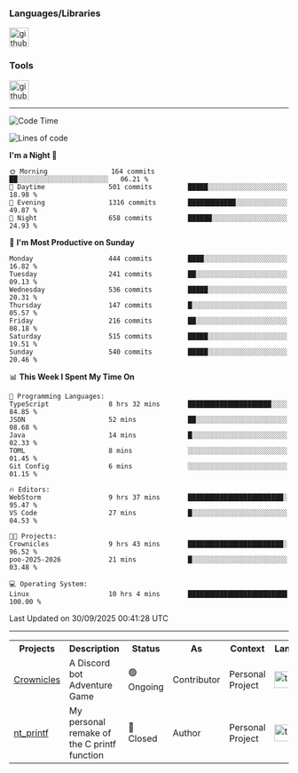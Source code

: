 <div>
    <h3>Languages/Libraries</h3>
    <img alt="github-chart" src="https://skillicons.dev/icons?i=c,py,js,ts,discordjs,html,css,md" height="35px">
</div>
<div>
    <h3>Tools</h3>
    <img alt="github-chart" src="https://skillicons.dev/icons?i=discord,git,github,gitlab,vim,vscode,webstorm,pycharm,ubuntu,pnpm,nodejs,docker" height="35px">
</div>

---
<!--START_SECTION:waka-->
![Code Time](http://img.shields.io/badge/Code%20Time-333%20hrs%2047%20mins-blue)

![Lines of code](https://img.shields.io/badge/From%20Hello%20World%20I%27ve%20Written-131.6%20thousand%20lines%20of%20code-blue)

**I'm a Night 🦉** 

```text
🌞 Morning                164 commits         ██░░░░░░░░░░░░░░░░░░░░░░░   06.21 % 
🌆 Daytime                501 commits         █████░░░░░░░░░░░░░░░░░░░░   18.98 % 
🌃 Evening                1316 commits        ████████████░░░░░░░░░░░░░   49.87 % 
🌙 Night                  658 commits         ██████░░░░░░░░░░░░░░░░░░░   24.93 % 
```
📅 **I'm Most Productive on Sunday** 

```text
Monday                   444 commits         ████░░░░░░░░░░░░░░░░░░░░░   16.82 % 
Tuesday                  241 commits         ██░░░░░░░░░░░░░░░░░░░░░░░   09.13 % 
Wednesday                536 commits         █████░░░░░░░░░░░░░░░░░░░░   20.31 % 
Thursday                 147 commits         █░░░░░░░░░░░░░░░░░░░░░░░░   05.57 % 
Friday                   216 commits         ██░░░░░░░░░░░░░░░░░░░░░░░   08.18 % 
Saturday                 515 commits         █████░░░░░░░░░░░░░░░░░░░░   19.51 % 
Sunday                   540 commits         █████░░░░░░░░░░░░░░░░░░░░   20.46 % 
```


📊 **This Week I Spent My Time On** 

```text
💬 Programming Languages: 
TypeScript               8 hrs 32 mins       █████████████████████░░░░   84.85 % 
JSON                     52 mins             ██░░░░░░░░░░░░░░░░░░░░░░░   08.68 % 
Java                     14 mins             █░░░░░░░░░░░░░░░░░░░░░░░░   02.33 % 
TOML                     8 mins              ░░░░░░░░░░░░░░░░░░░░░░░░░   01.45 % 
Git Config               6 mins              ░░░░░░░░░░░░░░░░░░░░░░░░░   01.15 % 

🔥 Editors: 
WebStorm                 9 hrs 37 mins       ████████████████████████░   95.47 % 
VS Code                  27 mins             █░░░░░░░░░░░░░░░░░░░░░░░░   04.53 % 

🐱‍💻 Projects: 
Crownicles               9 hrs 43 mins       ████████████████████████░   96.52 % 
poo-2025-2026            21 mins             █░░░░░░░░░░░░░░░░░░░░░░░░   03.48 % 

💻 Operating System: 
Linux                    10 hrs 4 mins       █████████████████████████   100.00 % 
```


 Last Updated on 30/09/2025 00:41:28 UTC
<!--END_SECTION:waka-->

---
<table>
    <tr>
        <th>Projects</th>
        <th>Description</th>
        <th>Status</th>
        <th>As</th>
        <th>Context</th>
        <th>Language</th>
    </tr>
    <tr>
        <td>
            <a href="https://github.com/Crownicles/Crownicles">Crownicles</a>
        </td>
        <td>
            A Discord bot Adventure Game
        </td>
        <td>
            🟢 Ongoing
        </td>
        <td>
            Contributor
        </td>
        <td>
            Personal Project
        </td>
        <td>
            <img alt="ts icon" src="https://skillicons.dev/icons?i=ts" height="30px">
        </td>
    </tr>
        <td>
            <a href="https://github.com/Ntalcme/nt_printf">nt_printf</a>
        </td>
        <td>
             My personal remake of the C printf function 
        </td>
        <td>
            🔴 Closed
        </td>
        <td>
            Author
        </td>
        <td>
            Personal Project
        </td>
        <td>
            <img alt="ts icon" src="https://skillicons.dev/icons?i=c" height="30px">
        </td>
    </tr>
</table>
